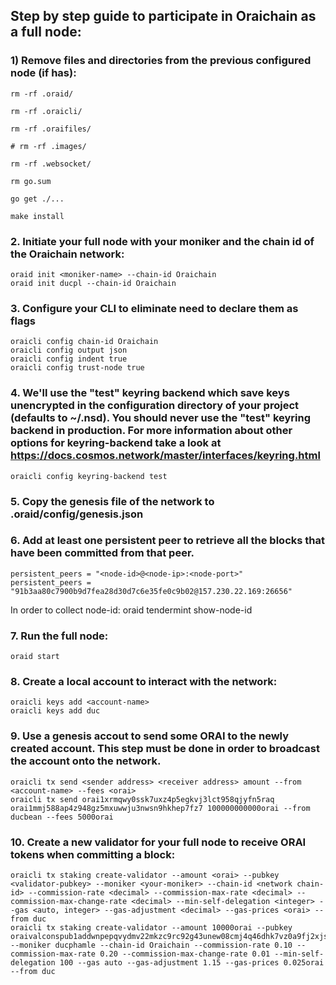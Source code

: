 ## Step by step guide to participate in Oraichain as a full node:

### 1) Remove files and directories from the previous configured node (if has):

```
rm -rf .oraid/

rm -rf .oraicli/

rm -rf .oraifiles/

# rm -rf .images/

rm -rf .websocket/

rm go.sum

go get ./...

make install

```

### 2. Initiate your full node with your moniker and the chain id of the Oraichain network:

```
oraid init <moniker-name> --chain-id Oraichain
oraid init ducpl --chain-id Oraichain
```

### 3. Configure your CLI to eliminate need to declare them as flags
```
oraicli config chain-id Oraichain
oraicli config output json
oraicli config indent true
oraicli config trust-node true
```

### 4. We'll use the "test" keyring backend which save keys unencrypted in the configuration directory of your project (defaults to ~/.nsd). You should **never** use the "test" keyring backend in production. For more information about other options for keyring-backend take a look at https://docs.cosmos.network/master/interfaces/keyring.html
```
oraicli config keyring-backend test
```

### 5. Copy the genesis file of the network to .oraid/config/genesis.json

### 6. Add at least one persistent peer to retrieve all the blocks that have been committed from that peer.

```
persistent_peers = "<node-id>@<node-ip>:<node-port>"
persistent_peers = "91b3aa80c7900b9d7fea28d30d7c6e35fe0c9b02@157.230.22.169:26656"
```
In order to collect node-id: oraid tendermint show-node-id

### 7. Run the full node:

```
oraid start
```

### 8. Create a local account to interact with the network:

```
oraicli keys add <account-name>
oraicli keys add duc
```

### 9. Use a genesis accout to send some ORAI to the newly created account. This step must be done in order to broadcast the account onto the network.

```
oraicli tx send <sender address> <receiver address> amount --from <account-name> --fees <orai>
oraicli tx send orai1xrmqwy0ssk7uxz4p5egkvj3lct958qjyfn5raq orai1mmj588ap4z948gz5mxuwwju3nwsn9hkhep7fz7 100000000000orai --from ducbean --fees 5000orai
```

### 10. Create a new validator for your full node to receive ORAI tokens when committing a block:

```
oraicli tx staking create-validator --amount <orai> --pubkey <validator-pubkey> --moniker <your-moniker> --chain-id <network chain-id> --commission-rate <decimal> --commission-max-rate <decimal> --commission-max-change-rate <decimal> --min-self-delegation <integer> --gas <auto, integer> --gas-adjustment <decimal> --gas-prices <orai> --from duc
oraicli tx staking create-validator --amount 10000orai --pubkey oraivalconspub1addwnpepqvydmv22mkzc9rc92g43unew08cmj4q46dhk7vz0a9fj2xjsjn2lvqj0dfr --moniker ducphamle --chain-id Oraichain --commission-rate 0.10 --commission-max-rate 0.20 --commission-max-change-rate 0.01 --min-self-delegation 100 --gas auto --gas-adjustment 1.15 --gas-prices 0.025orai --from duc
```